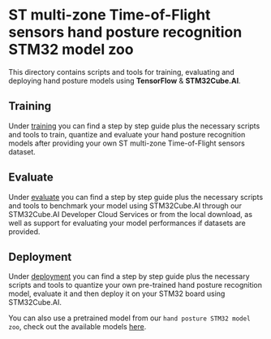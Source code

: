 # ST multi-zone Time-of-Flight sensors hand posture recognition STM32 model zoo

This directory contains scripts and tools for training, evaluating and deploying hand posture models using **TensorFlow** & **STM32Cube.AI**.

## Training
Under [training](training/README.md) you can find a step by step guide plus the necessary scripts and tools to train, quantize and evaluate your hand posture recognition models after providing your own ST multi-zone Time-of-Flight sensors dataset.

## Evaluate
Under [evaluate](evaluate/README.md) you can find a step by step guide plus the necessary scripts and tools to benchmark your model using STM32Cube.AI through our STM32Cube.AI Developer Cloud Services or from the local download, as well as support for evaluating your model performances if datasets are provided.

## Deployment
Under [deployment](deployment/README.md) you can find a step by step guide plus the necessary scripts and tools to quantize your own pre-trained hand posture recognition model, evaluate it and then deploy it on your STM32 board using STM32Cube.AI.

You can also use a pretrained model from our `hand posture STM32 model zoo`, check out the available models [here](../models/README.md).